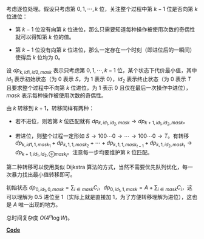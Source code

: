 考虑逐位处理。假设只考虑第 $0,1,\cdots,k$ 位，关注整个过程中第 $k-1$ 位是否向第 $k$ 位进位：

- 第 $k-1$ 位没有向第 $k$ 位进位，那么只需要知道每种操作被使用次数的奇偶性就可以得知第 $k$ 位的值。

- 第 $k-1$ 位没有向第 $k$ 位进位，那么一定存在一个时刻（即进位后的一瞬间）使得后 $k$ 位均为 $0$。

设 $dp_{k,id1,id2,mask}$ 表示只考虑第 $0,1,\cdots,k-1$ 位，某个状态下代价最小值，其中 $id_1$ 表示初始状态（为 $0$ 表示 $S$，为 $1$ 表示 $0$），$id_2$ 表示终止状态（为 $0$ 表示 $T$ 且要求整个过程中不向第 $k$ 位进位，为 $1$ 表示 $0$ 且仅在最后一次操作中进位），$mask$ 表示每种操作被使用次数的奇偶性。

由 $k$ 转移到 $k+1$，转移同样有两种：

- 若不进位，则若第 $k$ 位匹配就有 $dp_{k,id_1,id_2,mask} \rightarrow dp_{k+1,id_1,id_2,mask}$。

- 若进位，则整个过程一定形如 $S \rightarrow 100 \cdots 0 \rightarrow \cdots \rightarrow 100 \cdots 0 \rightarrow T$。有转移 $dp_{k,id1,1,mask_1}+dp_{k,1,1,mask_2}+\cdots+dp_{k,1,1,mask_{t-1}}+dp_{k,1,id_2,mask_t} \rightarrow dp_{k+1,id_1,id_2,\oplus mask_i}$。注意每一步均要维护第 $k$ 位匹配。

第二种转移可以使用类似 Dijkstra 算法的方式，当然不需要优先队列优化，每一次暴力找出最小值转移即可。

初始状态 $dp_{0,id_1,0,mask}=\sum_{i \in mask} C_i$，$dp_{0,id_1,1,mask}=A+\sum_{i \in mask} C_i$，这可以理解为 $0.5$ 进位至 $1$（实际上就是直接加 $1$，为了方便转移理解为进位），这也是 $A$ 唯一出现的地方。

总时间复杂度 $O(4^n \log W)$。

[**Code**](https://atcoder.jp/contests/agc061/submissions/39099539)